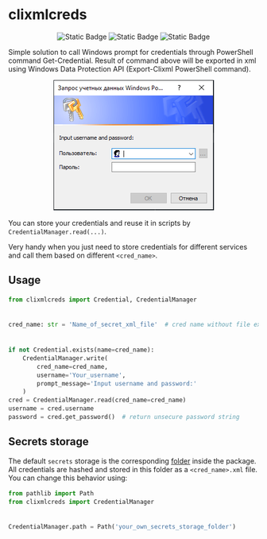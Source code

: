 # clixmlcreds

<p align="center">
  <img alt="Static Badge" src="https://img.shields.io/badge/WDP-API-badge?style=flat&color=blue">
  <img alt="Static Badge" src="https://img.shields.io/badge/Credentials-Clixml?style=plastic&color=white">
  <img alt="Static Badge" src="https://img.shields.io/badge/XML-hashed?style=flat-square&color=purple">
</p>


Simple solution to call Windows prompt for credentials through PowerShell command Get-Credential. Result of command above will be exported in xml using Windows Data Protection API (Export-Clixml PowerShell command).

<p align="center">
  <img src="https://raw.githubusercontent.com/pan-vlados/clixmlcreds/master/image.png">
</p>

You can store your credentials and reuse it in scripts by `CredentialManager.read(...)`.

Very handy when you just need to store credentials for different services and call them based on different `<cred_name>`.


## Usage

```python
from clixmlcreds import Credential, CredentialManager


cred_name: str = 'Name_of_secret_xml_file'  # cred name without file extension


if not Credential.exists(name=cred_name):
    CredentialManager.write(
        cred_name=cred_name,
        username='Your_username',
        prompt_message='Input username and password:'
    )
cred = CredentialManager.read(cred_name=cred_name)
username = cred.username
password = cred.get_password()  # return unsecure password string
```


## Secrets storage


The default `secrets` storage is the corresponding [folder](src/clixmlcreds/secrets) inside the package. All credentials are hashed and stored in this folder as a `<cred_name>.xml` file.
You can change this behavior using:
```python
from pathlib import Path
from clixmlcreds import CredentialManager


CredentialManager.path = Path('your_own_secrets_storage_folder')
```